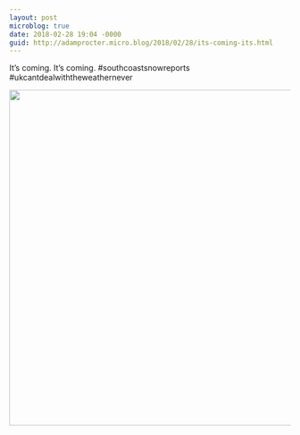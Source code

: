 ```yaml
---
layout: post
microblog: true
date: 2018-02-28 19:04 -0000
guid: http://adamprocter.micro.blog/2018/02/28/its-coming-its.html
---
```

It’s coming. It’s coming. #southcoastsnowreports #ukcantdealwiththeweathernever

<img src="http://discursive.adamprocter.co.uk/uploads/2018/f6fc3bcb37.jpg" width="600" height="600" />

